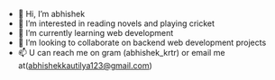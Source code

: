- 👋 Hi, I’m abhishek
- 👀 I’m interested in reading novels and playing cricket
- 🌱 I’m currently learning web development
- 💞️ I’m looking to collaborate on backend web development projects
- 📫 U can reach me on gram (abhishek_krtr) or email me at(abhishekkautilya123@gmail.com)

<!---
abhishek-krtr/abhishek-krtr is a ✨ special ✨ repository because its `README.md` (this file) appears on your GitHub profile.
You can click the Preview link to take a look at your changes.
--->
